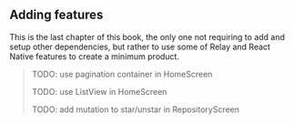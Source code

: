 ## Adding features

This is the last chapter of this book, the only one not requiring to add and setup other dependencies, but rather to use some of Relay and React Native features to create a minimum product.



> TODO: use pagination container in HomeScreen
>
> TODO: use ListView in HomeScreen
>
> TODO: add mutation to star/unstar in RepositoryScreen



